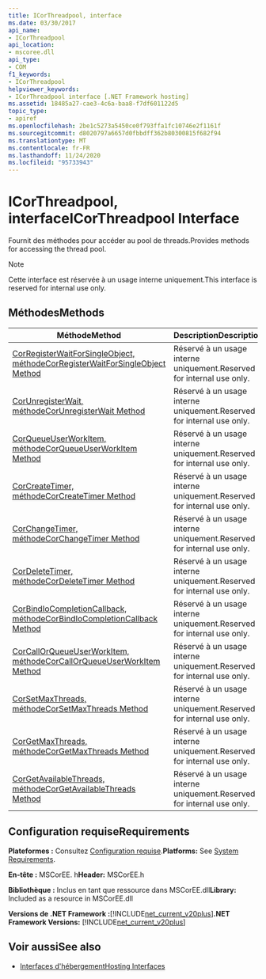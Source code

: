 ```yaml
---
title: ICorThreadpool, interface
ms.date: 03/30/2017
api_name:
- ICorThreadpool
api_location:
- mscoree.dll
api_type:
- COM
f1_keywords:
- ICorThreadpool
helpviewer_keywords:
- ICorThreadpool interface [.NET Framework hosting]
ms.assetid: 18485a27-cae3-4c6a-baa8-f7df601122d5
topic_type:
- apiref
ms.openlocfilehash: 2be1c5273a5450ce0f793ffa1fc10746e2f1161f
ms.sourcegitcommit: d8020797a6657d0fbbdff362b80300815f682f94
ms.translationtype: MT
ms.contentlocale: fr-FR
ms.lasthandoff: 11/24/2020
ms.locfileid: "95733943"
---
```

# <a name="icorthreadpool-interface"></a><span data-ttu-id="003c4-102">ICorThreadpool, interface</span><span class="sxs-lookup"><span data-stu-id="003c4-102">ICorThreadpool Interface</span></span>

<span data-ttu-id="003c4-103">Fournit des méthodes pour accéder au pool de threads.</span><span class="sxs-lookup"><span data-stu-id="003c4-103">Provides methods for accessing the thread pool.</span></span>  
  
> [!NOTE]
> <span data-ttu-id="003c4-104">Cette interface est réservée à un usage interne uniquement.</span><span class="sxs-lookup"><span data-stu-id="003c4-104">This interface is reserved for internal use only.</span></span>  
  
## <a name="methods"></a><span data-ttu-id="003c4-105">Méthodes</span><span class="sxs-lookup"><span data-stu-id="003c4-105">Methods</span></span>  
  
|<span data-ttu-id="003c4-106">Méthode</span><span class="sxs-lookup"><span data-stu-id="003c4-106">Method</span></span>|<span data-ttu-id="003c4-107">Description</span><span class="sxs-lookup"><span data-stu-id="003c4-107">Description</span></span>|  
|------------|-----------------|  
|[<span data-ttu-id="003c4-108">CorRegisterWaitForSingleObject, méthode</span><span class="sxs-lookup"><span data-stu-id="003c4-108">CorRegisterWaitForSingleObject Method</span></span>](icorthreadpool-corregisterwaitforsingleobject-method.md)|<span data-ttu-id="003c4-109">Réservé à un usage interne uniquement.</span><span class="sxs-lookup"><span data-stu-id="003c4-109">Reserved for internal use only.</span></span>|  
|[<span data-ttu-id="003c4-110">CorUnregisterWait, méthode</span><span class="sxs-lookup"><span data-stu-id="003c4-110">CorUnregisterWait Method</span></span>](icorthreadpool-corunregisterwait-method.md)|<span data-ttu-id="003c4-111">Réservé à un usage interne uniquement.</span><span class="sxs-lookup"><span data-stu-id="003c4-111">Reserved for internal use only.</span></span>|  
|[<span data-ttu-id="003c4-112">CorQueueUserWorkItem, méthode</span><span class="sxs-lookup"><span data-stu-id="003c4-112">CorQueueUserWorkItem Method</span></span>](icorthreadpool-corqueueuserworkitem-method.md)|<span data-ttu-id="003c4-113">Réservé à un usage interne uniquement.</span><span class="sxs-lookup"><span data-stu-id="003c4-113">Reserved for internal use only.</span></span>|  
|[<span data-ttu-id="003c4-114">CorCreateTimer, méthode</span><span class="sxs-lookup"><span data-stu-id="003c4-114">CorCreateTimer Method</span></span>](icorthreadpool-corcreatetimer-method.md)|<span data-ttu-id="003c4-115">Réservé à un usage interne uniquement.</span><span class="sxs-lookup"><span data-stu-id="003c4-115">Reserved for internal use only.</span></span>|  
|[<span data-ttu-id="003c4-116">CorChangeTimer, méthode</span><span class="sxs-lookup"><span data-stu-id="003c4-116">CorChangeTimer Method</span></span>](icorthreadpool-corchangetimer-method.md)|<span data-ttu-id="003c4-117">Réservé à un usage interne uniquement.</span><span class="sxs-lookup"><span data-stu-id="003c4-117">Reserved for internal use only.</span></span>|  
|[<span data-ttu-id="003c4-118">CorDeleteTimer, méthode</span><span class="sxs-lookup"><span data-stu-id="003c4-118">CorDeleteTimer Method</span></span>](icorthreadpool-cordeletetimer-method.md)|<span data-ttu-id="003c4-119">Réservé à un usage interne uniquement.</span><span class="sxs-lookup"><span data-stu-id="003c4-119">Reserved for internal use only.</span></span>|  
|[<span data-ttu-id="003c4-120">CorBindIoCompletionCallback, méthode</span><span class="sxs-lookup"><span data-stu-id="003c4-120">CorBindIoCompletionCallback Method</span></span>](icorthreadpool-corbindiocompletioncallback-method.md)|<span data-ttu-id="003c4-121">Réservé à un usage interne uniquement.</span><span class="sxs-lookup"><span data-stu-id="003c4-121">Reserved for internal use only.</span></span>|  
|[<span data-ttu-id="003c4-122">CorCallOrQueueUserWorkItem, méthode</span><span class="sxs-lookup"><span data-stu-id="003c4-122">CorCallOrQueueUserWorkItem Method</span></span>](icorthreadpool-corcallorqueueuserworkitem-method.md)|<span data-ttu-id="003c4-123">Réservé à un usage interne uniquement.</span><span class="sxs-lookup"><span data-stu-id="003c4-123">Reserved for internal use only.</span></span>|  
|[<span data-ttu-id="003c4-124">CorSetMaxThreads, méthode</span><span class="sxs-lookup"><span data-stu-id="003c4-124">CorSetMaxThreads Method</span></span>](icorthreadpool-corsetmaxthreads-method.md)|<span data-ttu-id="003c4-125">Réservé à un usage interne uniquement.</span><span class="sxs-lookup"><span data-stu-id="003c4-125">Reserved for internal use only.</span></span>|  
|[<span data-ttu-id="003c4-126">CorGetMaxThreads, méthode</span><span class="sxs-lookup"><span data-stu-id="003c4-126">CorGetMaxThreads Method</span></span>](icorthreadpool-corgetmaxthreads-method.md)|<span data-ttu-id="003c4-127">Réservé à un usage interne uniquement.</span><span class="sxs-lookup"><span data-stu-id="003c4-127">Reserved for internal use only.</span></span>|  
|[<span data-ttu-id="003c4-128">CorGetAvailableThreads, méthode</span><span class="sxs-lookup"><span data-stu-id="003c4-128">CorGetAvailableThreads Method</span></span>](icorthreadpool-corgetavailablethreads-method.md)|<span data-ttu-id="003c4-129">Réservé à un usage interne uniquement.</span><span class="sxs-lookup"><span data-stu-id="003c4-129">Reserved for internal use only.</span></span>|  
  
## <a name="requirements"></a><span data-ttu-id="003c4-130">Configuration requise</span><span class="sxs-lookup"><span data-stu-id="003c4-130">Requirements</span></span>  

 <span data-ttu-id="003c4-131">**Plateformes :** Consultez [Configuration requise](../../get-started/system-requirements.md).</span><span class="sxs-lookup"><span data-stu-id="003c4-131">**Platforms:** See [System Requirements](../../get-started/system-requirements.md).</span></span>  
  
 <span data-ttu-id="003c4-132">**En-tête :** MSCorEE. h</span><span class="sxs-lookup"><span data-stu-id="003c4-132">**Header:** MSCorEE.h</span></span>  
  
 <span data-ttu-id="003c4-133">**Bibliothèque :** Inclus en tant que ressource dans MSCorEE.dll</span><span class="sxs-lookup"><span data-stu-id="003c4-133">**Library:** Included as a resource in MSCorEE.dll</span></span>  
  
 <span data-ttu-id="003c4-134">**Versions de .NET Framework :**[!INCLUDE[net_current_v20plus](../../../../includes/net-current-v20plus-md.md)]</span><span class="sxs-lookup"><span data-stu-id="003c4-134">**.NET Framework Versions:** [!INCLUDE[net_current_v20plus](../../../../includes/net-current-v20plus-md.md)]</span></span>  
  
## <a name="see-also"></a><span data-ttu-id="003c4-135">Voir aussi</span><span class="sxs-lookup"><span data-stu-id="003c4-135">See also</span></span>

- [<span data-ttu-id="003c4-136">Interfaces d'hébergement</span><span class="sxs-lookup"><span data-stu-id="003c4-136">Hosting Interfaces</span></span>](hosting-interfaces.md)
